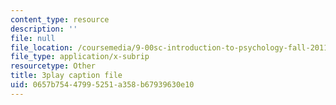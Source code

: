 ```yaml
---
content_type: resource
description: ''
file: null
file_location: /coursemedia/9-00sc-introduction-to-psychology-fall-2011/0657b75447995251a358b67939630e10_v4ur5mna060.vtt
file_type: application/x-subrip
resourcetype: Other
title: 3play caption file
uid: 0657b754-4799-5251-a358-b67939630e10
---
```

